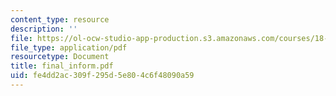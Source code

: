 ```yaml
---
content_type: resource
description: ''
file: https://ol-ocw-studio-app-production.s3.amazonaws.com/courses/18-303-linear-partial-differential-equations-fall-2006/fe4dd2ac309f295d5e804c6f48090a59_final_inform.pdf
file_type: application/pdf
resourcetype: Document
title: final_inform.pdf
uid: fe4dd2ac-309f-295d-5e80-4c6f48090a59
---
```

